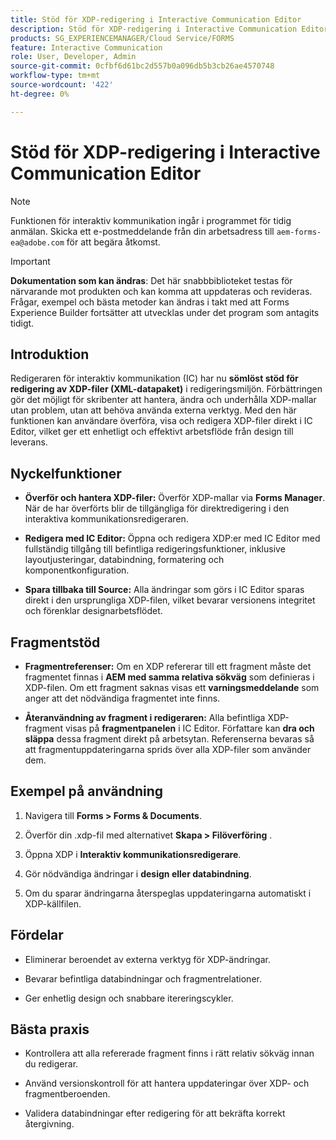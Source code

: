 ```yaml
---
title: Stöd för XDP-redigering i Interactive Communication Editor
description: Stöd för XDP-redigering i Interactive Communication Editor gör att befintliga xdps kan redigeras i Interactive Communication Editor.
products: SG_EXPERIENCEMANAGER/Cloud Service/FORMS
feature: Interactive Communication
role: User, Developer, Admin
source-git-commit: 0cfbf6d61bc2d557b0a096db5b3cb26ae4570748
workflow-type: tm+mt
source-wordcount: '422'
ht-degree: 0%

---
```



# Stöd för XDP-redigering i Interactive Communication Editor

>[!NOTE]
>
> Funktionen för interaktiv kommunikation ingår i programmet för tidig anmälan. Skicka ett e-postmeddelande från din arbetsadress till `aem-forms-ea@adobe.com` för att begära åtkomst.

>[!IMPORTANT]
>
> **Dokumentation som kan ändras**: Det här snabbbiblioteket testas för närvarande mot produkten och kan komma att uppdateras och revideras. Frågar, exempel och bästa metoder kan ändras i takt med att Forms Experience Builder fortsätter att utvecklas under det program som antagits tidigt.

## Introduktion

Redigeraren för interaktiv kommunikation (IC) har nu **sömlöst stöd för redigering av XDP-filer (XML-datapaket)** i redigeringsmiljön. Förbättringen gör det möjligt för skribenter att hantera, ändra och underhålla XDP-mallar utan problem, utan att behöva använda externa verktyg. Med den här funktionen kan användare överföra, visa och redigera XDP-filer direkt i IC Editor, vilket ger ett enhetligt och effektivt arbetsflöde från design till leverans.

## Nyckelfunktioner

- **Överför och hantera XDP-filer:**
Överför XDP-mallar via **Forms Manager**. När de har överförts blir de tillgängliga för direktredigering i den interaktiva kommunikationsredigeraren.

- **Redigera med IC Editor:**
Öppna och redigera XDP:er med IC Editor med fullständig tillgång till befintliga redigeringsfunktioner, inklusive layoutjusteringar, databindning, formatering och komponentkonfiguration.

- **Spara tillbaka till Source:**
Alla ändringar som görs i IC Editor sparas direkt i den ursprungliga XDP-filen, vilket bevarar versionens integritet och förenklar designarbetsflödet.

## Fragmentstöd

- **Fragmentreferenser:**
Om en XDP refererar till ett fragment måste det fragmentet finnas i **AEM med samma relativa sökväg** som definieras i XDP-filen.
Om ett fragment saknas visas ett **varningsmeddelande** som anger att det nödvändiga fragmentet inte finns.

- **Återanvändning av fragment i redigeraren:**
Alla befintliga XDP-fragment visas på **fragmentpanelen** i IC Editor.
Författare kan **dra och släppa** dessa fragment direkt på arbetsytan. Referenserna bevaras så att fragmentuppdateringarna sprids över alla XDP-filer som använder dem.

## Exempel på användning

1. Navigera till **Forms > Forms &amp; Documents**.

1. Överför din .xdp-fil med alternativet **Skapa > Filöverföring** .

1. Öppna XDP i **Interaktiv kommunikationsredigerare**.

1. Gör nödvändiga ändringar i **design eller databindning**.

1. Om du sparar ändringarna återspeglas uppdateringarna automatiskt i XDP-källfilen.

## Fördelar

- Eliminerar beroendet av externa verktyg för XDP-ändringar.

- Bevarar befintliga databindningar och fragmentrelationer.

- Ger enhetlig design och snabbare itereringscykler.

## Bästa praxis

- Kontrollera att alla refererade fragment finns i rätt relativ sökväg innan du redigerar.

- Använd versionskontroll för att hantera uppdateringar över XDP- och fragmentberoenden.

- Validera databindningar efter redigering för att bekräfta korrekt återgivning.

